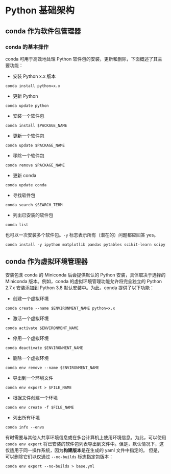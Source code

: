 # Python 基础架构

## conda 作为软件包管理器

### conda 的基本操作

conda 可用于高效地处理 Python 软件包的安装，更新和删除，下面概述了其主要功能：

- 安装 Python x.x 版本

```shell
conda install python=x.x
```

- 更新 Python

```shell
conda update python
```

- 安装一个软件包

```shell
conda install $PACKAGE_NAME
```

- 更新一个软件包

```shell
conda update $PACKAGE_NAME
```

- 移除一个软件包

```shell
conda remove $PACKAGE_NAME
```

- 更新 conda

```shell
conda update conda
```

- 寻找软件包

```shell
conda search $SEARCH_TERM
```

- 列出已安装的软件包

```shell
conda list
```

也可以一次安装多个软件包。`-y` 标志表示所有（潜在的）问题都应回答 yes。

```shell
conda install -y ipython matplotlib pandas pytables scikit-learn scipy
```

## conda 作为虚拟环境管理器

安装包含 conda 的 Miniconda 后会提供默认的 Python 安装，具体取决于选择的 Miniconda 版本。例如，conda 的虚拟环境管理功能允许将完全独立的 Python 2.7.x 安装添加到 Python 3.8 默认安装中。为此，conda 提供了以下功能：

- 创建一个虚拟环境

```shell
conda create --name $ENVIRONMENT_NAME python=x.x
```

- 激活一个虚拟环境

```shell
conda activate $ENVIRONMENT_NAME
```

- 停用一个虚拟环境

```shell
conda deactivate $ENVIRONMENT_NAME
```

- 删除一个虚拟环境

```shell
conda env remove --name $ENVIRONMENT_NAME
```

- 导出到一个环境文件

```shell
conda env export > $FILE_NAME
```

- 根据文件创建一个环境

```shell
conda env create -f $FILE_NAME
```

- 列出所有环境

```shell
conda info --envs
```

有时需要与其他人共享环境信息或在多台计算机上使用环境信息。为此，可以使用 `conda env export` 将已安装的软件包列表导出到文件中。但是，默认情况下，这仅适用于同一操作系统，因为**构建版本**是在生成的 yaml 文件中指定的。 但是，可以删除它们以仅通过 `--no-builds` 标志指定包版本：

```shell
conda env export --no-builds > base.yml
```
